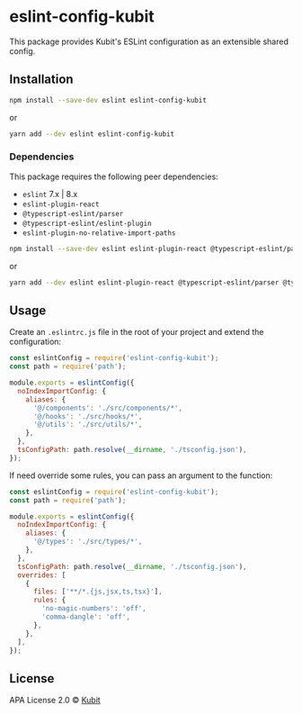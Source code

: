 # eslint-config-kubit

This package provides Kubit's ESLint configuration as an extensible shared config.

## Installation

```bash
npm install --save-dev eslint eslint-config-kubit
```

or

```bash
yarn add --dev eslint eslint-config-kubit
```

### Dependencies

This package requires the following peer dependencies:

- `eslint` 7.x | 8.x
- `eslint-plugin-react`
- `@typescript-eslint/parser`
- `@typescript-eslint/eslint-plugin`
- `eslint-plugin-no-relative-import-paths`

```bash
npm install --save-dev eslint eslint-plugin-react @typescript-eslint/parser @typescript-eslint/eslint-plugin eslint-plugin-no-relative-import-paths
```

or

```bash
yarn add --dev eslint eslint-plugin-react @typescript-eslint/parser @typescript-eslint/eslint-plugin eslint-plugin-no-relative-import-paths
```

## Usage

Create an `.eslintrc.js` file in the root of your project and extend the configuration:

```js
const eslintConfig = require('eslint-config-kubit');
const path = require('path');

module.exports = eslintConfig({
  noIndexImportConfig: {
    aliases: {
      '@/components': './src/components/*',
      '@/hooks': './src/hooks/*',
      '@/utils': './src/utils/*',
    },
  },
  tsConfigPath: path.resolve(__dirname, './tsconfig.json'),
});
```

If need override some rules, you can pass an argument to the function:

```js
const eslintConfig = require('eslint-config-kubit');
const path = require('path');

module.exports = eslintConfig({
  noIndexImportConfig: {
    aliases: {
      '@/types': './src/types/*',
    },
  },
  tsConfigPath: path.resolve(__dirname, './tsconfig.json'),
  overrides: [
    {
      files: ['**/*.{js,jsx,ts,tsx}'],
      rules: {
        'no-magic-numbers': 'off',
        'comma-dangle': 'off',
      },
    },
  ],
});
```

## License

APA License 2.0 © [Kubit](https://kubit-ui.com)
